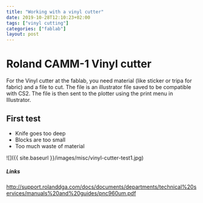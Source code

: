 ```yaml
---
title: "Working with a vinyl cutter"
date: 2019-10-28T12:10:23+02:00
tags: ["vinyl cutting"]
categories: ["fablab"]
layout: post
---
```


# Roland CAMM-1 Vinyl cutter
For the Vinyl cutter at the fablab, you need material (like sticker or tripa for fabric) and a file to cut. The file is an illustrator file saved to be compatible with CS2. The file is then sent to the plotter using the print menu in Illustrator. 

## First test
- Knife goes too deep
- Blocks are too small
- Too much waste of material

![]({{ site.baseurl }}/images/misc/vinyl-cutter-test1.jpg)


##### Links

<http://support.rolanddga.com/docs/documents/departments/technical%20services/manuals%20and%20guides/pnc960um.pdf>